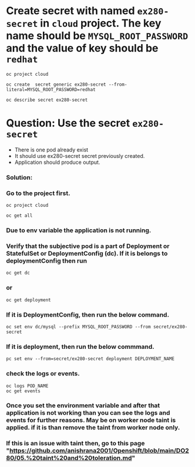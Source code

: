 # Create secret with named `ex280-secret` in `cloud` project. The key name should be `MYSQL_ROOT_PASSWORD` and the value of key should be `redhat`
```
oc project cloud
```
```
oc create  secret generic ex280-secret --from-literal=MYSQL_ROOT_PASSWORD=redhat
```

```
oc describe secret ex280-secret
```

# Question: Use the secret `ex280-secret`
- There is one pod already exist
- It should use ex280-secret secret previously created.
- Application should produce output.

### Solution:
### Go to the project first.
```
oc project cloud
```
```
oc get all
```
### Due to env variable the application is not running. 
### Verify that the subjective pod is a part of Deployment or StatefulSet or DeploymentConfig (dc). If it is belongs to deploymentConfig then run 
```
oc get dc
```
### or
```
oc get deployment
```

### If it is DeploymentConfig, then run the below command. 

```
oc set env dc/mysql --prefix MYSQL_ROOT_PASSWORD --from secret/ex280-secret
```

### If it is deployment, then run the below commmand.
```
pc set env --from=secret/ex280-secret deployment DEPLOYMENT_NAME
```

### check the logs or events.
```
oc logs POD_NAME
oc get events
```

### Once you set the environment variable and after that application is not working than you can see the logs and events for further reasons. May be on worker node taint is applied. if it is than remove the taint from worker node only.
### If this is an issue with taint then, go to this page "https://github.com/anishrana2001/Openshift/blob/main/DO280/05.%20taint%20and%20toleration.md"
